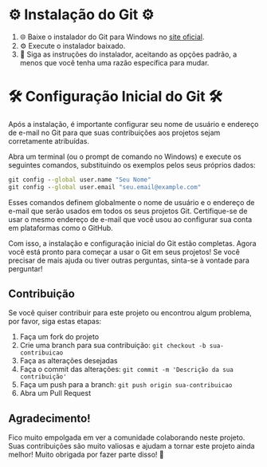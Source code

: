 # ⚙️ Instalação do Git ⚙️

1. 🌐 Baixe o instalador do Git para Windows no [site oficial](https://git-scm.com/download/win).
2. ⚙️ Execute o instalador baixado.
3. 🚀 Siga as instruções do instalador, aceitando as opções padrão, a menos que você tenha uma razão específica para mudar.

# 🛠️ Configuração Inicial do Git 🛠️

Após a instalação, é importante configurar seu nome de usuário e endereço de e-mail no Git para que suas contribuições aos projetos sejam corretamente atribuídas.

Abra um terminal (ou o prompt de comando no Windows) e execute os seguintes comandos, substituindo os exemplos pelos seus próprios dados:

```cmd
git config --global user.name "Seu Nome"
git config --global user.email "seu.email@example.com"
```
Esses comandos definem globalmente o nome de usuário e o endereço de e-mail que serão usados em todos os seus projetos Git. Certifique-se de usar o mesmo endereço de e-mail que você usou ao configurar sua conta em plataformas como o GitHub.

Com isso, a instalação e configuração inicial do Git estão completas. Agora você está pronto para começar a usar o Git em seus projetos! Se você precisar de mais ajuda ou tiver outras perguntas, sinta-se à vontade para perguntar!

## Contribuição

Se você quiser contribuir para este projeto ou encontrou algum problema, por favor, siga estas etapas:

1. Faça um fork do projeto
2. Crie uma branch para sua contribuição: `git checkout -b sua-contribuicao`
3. Faça as alterações desejadas
4. Faça o commit das alterações: `git commit -m 'Descrição da sua contribuição'`
5. Faça um push para a branch: `git push origin sua-contribuicao`
6. Abra um Pull Request

## Agradecimento!

Fico muito empolgada em ver a comunidade colaborando neste projeto. Suas contribuições são muito valiosas e ajudam a tornar este projeto ainda melhor! Muito obrigada por fazer parte disso! 💜
